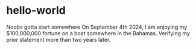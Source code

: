 # hello-world
Noobs gotta start somewhere
On September 4th 2024, I am enjoying my $100,000,000 fortune on a boat somewhere in the Bahamas.  Verifying my prior statement more than two years later.
